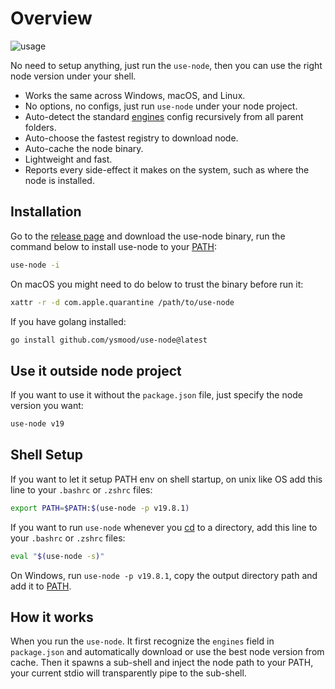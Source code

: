 # Overview

![usage](https://user-images.githubusercontent.com/1415488/229589650-c4112b86-f533-4205-a48f-44e88ebbc214.svg)

No need to setup anything, just run the `use-node`, then you can use the right node version under your shell.

- Works the same across Windows, macOS, and Linux.
- No options, no configs, just run `use-node` under your node project.
- Auto-detect the standard [engines](https://docs.npmjs.com/cli/v9/configuring-npm/package-json#engines) config recursively from all parent folders.
- Auto-choose the fastest registry to download node.
- Auto-cache the node binary.
- Lightweight and fast.
- Reports every side-effect it makes on the system, such as where the node is installed.

## Installation

Go to the [release page](https://github.com/ysmood/use-node/releases) and download the use-node binary, run the command below to install use-node to your [PATH]:

```bash
use-node -i
```

On macOS you might need to do below to trust the binary before run it:

```bash
xattr -r -d com.apple.quarantine /path/to/use-node
```

If you have golang installed:

```bash
go install github.com/ysmood/use-node@latest
```

## Use it outside node project

If you want to use it without the `package.json` file, just specify the node version you want:

```bash
use-node v19
```

## Shell Setup

If you want to let it setup PATH env on shell startup, on unix like OS add this line to your `.bashrc` or `.zshrc` files:

```bash
export PATH=$PATH:$(use-node -p v19.8.1)
```

If you want to run `use-node` whenever you [cd](<https://en.wikipedia.org/wiki/Cd_(command)>) to a directory, add this line to your `.bashrc` or `.zshrc` files:

```bash
eval "$(use-node -s)"
```

On Windows, run `use-node -p v19.8.1`, copy the output directory path and add it to [PATH].

## How it works

When you run the `use-node`. It first recognize the `engines` field in `package.json` and automatically download or use the best node version from cache.
Then it spawns a sub-shell and inject the node path to your PATH, your current stdio will transparently pipe to the sub-shell.

[path]: https://en.wikipedia.org/wiki/PATH_(variable)
